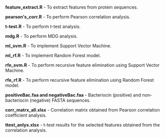 **feature_extract.R** - To extract features from protein sequences. 

**pearson's_corr.R** - To perform Pearson correlation analysis.

**t-test.R** - To perform t-test analysis.

**mdg.R** - To perform MDG analysis.

**ml_svm.R** - To implement Support Vector Machine.

**ml_rf.R** - To implement Random Forest model.

**rfe_svm.R** - To perform recursive feature elimination using Support Vector Machine.

**rfe_rf.R** - To perform recursive feature elimination using Random Forest model. 

**positiveBac.faa and negativeBac.faa** - Bacteriocin (positive) and non-bacteriocin (negative) FASTA sequences.

**corr_matrx_all.xlsx** - Correlation matrix obtained from Pearson correlation coefficient analysis.

**ttest_anlys.xlsx** - t-test results for the selected features obtained from the correlation analysis.
